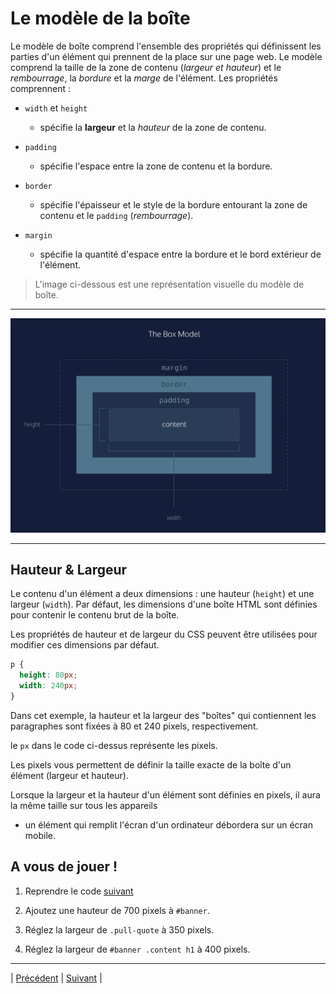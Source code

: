 # Le modèle de la boîte

Le modèle de boîte comprend l'ensemble des propriétés qui définissent les parties d'un élément qui prennent de la place sur une page web. Le modèle comprend la taille de la zone de contenu (*largeur et hauteur*) et le *rembourrage*, la *bordure* et la *marge* de l'élément.
Les propriétés comprennent :

- `width` et `height`
  - spécifie la **largeur** et la *hauteur* de la zone de contenu.
  
- `padding` 
  - spécifie l'espace entre la zone de contenu et la bordure.
  
- `border`
  - spécifie l'épaisseur et le style de la bordure entourant la zone de contenu et le  `padding` (*rembourrage*).
  
- `margin`
  - spécifie la quantité d'espace entre la bordure et le bord extérieur de l'élément.
  
> L'image ci-dessous est une représentation visuelle du modèle de boîte.
___
![fig5](../medias/Fig5.png)
___
## Hauteur & Largeur

Le contenu d'un élément a deux dimensions : une hauteur (`height`) et une largeur (`width`). 
Par défaut, les dimensions d'une boîte HTML sont définies pour contenir le contenu brut de la boîte.

Les propriétés de hauteur et de largeur du CSS peuvent être utilisées pour modifier ces dimensions par défaut.

```css
p {
  height: 80px;
  width: 240px;
}
```


Dans cet exemple, la hauteur et la largeur des "boîtes" qui contiennent les paragraphes sont fixées à 80 et 240 pixels, respectivement.

le `px` dans le code ci-dessus représente les pixels.

Les pixels vous permettent de définir la taille exacte de la boîte d'un élément (largeur et hauteur).

Lorsque la largeur et la hauteur d'un élément sont définies en pixels, il aura la même taille sur tous les appareils 
- un élément qui remplit l'écran d'un ordinateur débordera sur un écran mobile.

## A vous de jouer !

1. Reprendre le code [suivant](./versions-exercices/v0-8-1/)

2. Ajoutez une hauteur de 700 pixels à `#banner`.

3. Réglez la largeur de `.pull-quote` à 350 pixels.

4. Réglez la largeur de `#banner .content h1` à 400 pixels.


___

| [Précédent](../7-typographie/projet-brave-new-world/explications.md)       | [Suivant](./2-bordure.md)       |
